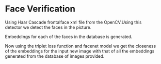# Face Verification

Using Haar Cascade frontalface xml file from the OpenCV.Using this detector we detect the faces in the picture.

Embeddings for each of the faces in the database is generated.

Now using the triplet loss function and facenet model we get the closeness of the embeddings for the input new image with that of all the embeddings generated from the database of images provided.
